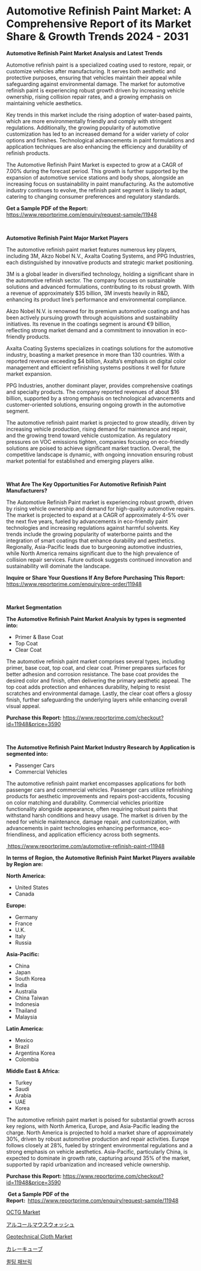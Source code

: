 <p><h1>Automotive Refinish Paint Market: A Comprehensive Report of its Market Share & Growth Trends 2024 - 2031</h1></p><p><strong>Automotive Refinish Paint Market Analysis and Latest Trends</strong></p>
<p><p>Automotive refinish paint is a specialized coating used to restore, repair, or customize vehicles after manufacturing. It serves both aesthetic and protective purposes, ensuring that vehicles maintain their appeal while safeguarding against environmental damage. The market for automotive refinish paint is experiencing robust growth driven by increasing vehicle ownership, rising collision repair rates, and a growing emphasis on maintaining vehicle aesthetics.</p><p>Key trends in this market include the rising adoption of water-based paints, which are more environmentally friendly and comply with stringent regulations. Additionally, the growing popularity of automotive customization has led to an increased demand for a wider variety of color options and finishes. Technological advancements in paint formulations and application techniques are also enhancing the efficiency and durability of refinish products.</p><p>The Automotive Refinish Paint Market is expected to grow at a CAGR of 7.00% during the forecast period. This growth is further supported by the expansion of automotive service stations and body shops, alongside an increasing focus on sustainability in paint manufacturing. As the automotive industry continues to evolve, the refinish paint segment is likely to adapt, catering to changing consumer preferences and regulatory standards.</p></p>
<p><strong>Get a Sample PDF of the Report:&nbsp;</strong> <a href="https://www.reportprime.com/enquiry/request-sample/11948">https://www.reportprime.com/enquiry/request-sample/11948</a></p>
<p>&nbsp;</p>
<p><strong>Automotive Refinish Paint Major Market Players</strong></p>
<p><p>The automotive refinish paint market features numerous key players, including 3M, Akzo Nobel N.V., Axalta Coating Systems, and PPG Industries, each distinguished by innovative products and strategic market positioning.</p><p>3M is a global leader in diversified technology, holding a significant share in the automotive refinish sector. The company focuses on sustainable solutions and advanced formulations, contributing to its robust growth. With a revenue of approximately $35 billion, 3M invests heavily in R&D, enhancing its product line’s performance and environmental compliance.</p><p>Akzo Nobel N.V. is renowned for its premium automotive coatings and has been actively pursuing growth through acquisitions and sustainability initiatives. Its revenue in the coatings segment is around €9 billion, reflecting strong market demand and a commitment to innovation in eco-friendly products.</p><p>Axalta Coating Systems specializes in coatings solutions for the automotive industry, boasting a market presence in more than 130 countries. With a reported revenue exceeding $4 billion, Axalta’s emphasis on digital color management and efficient refinishing systems positions it well for future market expansion.</p><p>PPG Industries, another dominant player, provides comprehensive coatings and specialty products. The company reported revenues of about $16 billion, supported by a strong emphasis on technological advancements and customer-oriented solutions, ensuring ongoing growth in the automotive segment.</p><p>The automotive refinish paint market is projected to grow steadily, driven by increasing vehicle production, rising demand for maintenance and repair, and the growing trend toward vehicle customization. As regulatory pressures on VOC emissions tighten, companies focusing on eco-friendly solutions are poised to achieve significant market traction. Overall, the competitive landscape is dynamic, with ongoing innovation ensuring robust market potential for established and emerging players alike.</p></p>
<p>&nbsp;</p>
<p><strong>What Are The Key Opportunities For Automotive Refinish Paint Manufacturers?</strong></p>
<p><p>The Automotive Refinish Paint market is experiencing robust growth, driven by rising vehicle ownership and demand for high-quality automotive repairs. The market is projected to expand at a CAGR of approximately 4-5% over the next five years, fueled by advancements in eco-friendly paint technologies and increasing regulations against harmful solvents. Key trends include the growing popularity of waterborne paints and the integration of smart coatings that enhance durability and aesthetics. Regionally, Asia-Pacific leads due to burgeoning automotive industries, while North America remains significant due to the high prevalence of collision repair services. Future outlook suggests continued innovation and sustainability will dominate the landscape.</p></p>
<p><strong>Inquire or Share Your Questions If Any Before Purchasing This Report:</strong> <a href="https://www.reportprime.com/enquiry/pre-order/11948">https://www.reportprime.com/enquiry/pre-order/11948</a></p>
<p>&nbsp;</p>
<p><strong>Market Segmentation</strong></p>
<p><strong>The Automotive Refinish Paint Market Analysis by types is segmented into:</strong></p>
<p><ul><li>Primer & Base Coat</li><li>Top Coat</li><li>Clear Coat</li></ul></p>
<p><p>The automotive refinish paint market comprises several types, including primer, base coat, top coat, and clear coat. Primer prepares surfaces for better adhesion and corrosion resistance. The base coat provides the desired color and finish, often delivering the primary aesthetic appeal. The top coat adds protection and enhances durability, helping to resist scratches and environmental damage. Lastly, the clear coat offers a glossy finish, further safeguarding the underlying layers while enhancing overall visual appeal.</p></p>
<p><strong>Purchase this Report:&nbsp;</strong><a href="https://www.reportprime.com/checkout?id=11948&price=3590">https://www.reportprime.com/checkout?id=11948&price=3590</a></p>
<p>&nbsp;</p>
<p><strong>The Automotive Refinish Paint Market Industry Research by Application is segmented into:</strong></p>
<p><ul><li>Passenger Cars</li><li>Commercial Vehicles</li></ul></p>
<p><p>The automotive refinish paint market encompasses applications for both passenger cars and commercial vehicles. Passenger cars utilize refinishing products for aesthetic improvements and repairs post-accidents, focusing on color matching and durability. Commercial vehicles prioritize functionality alongside appearance, often requiring robust paints that withstand harsh conditions and heavy usage. The market is driven by the need for vehicle maintenance, damage repair, and customization, with advancements in paint technologies enhancing performance, eco-friendliness, and application efficiency across both segments.</p></p>
<p><a href="https://www.reportprime.com/automotive-refinish-paint-r11948">&nbsp;https://www.reportprime.com/automotive-refinish-paint-r11948</a></p>
<p><strong>In terms of Region, the Automotive Refinish Paint Market Players available by Region are:</strong></p>
<p>
    <p> <strong> North America: </strong>
        <ul>
            <li>United States</li>
            <li>Canada</li>
        </ul>
        </p> 
    <p> <strong> Europe: </strong>
        <ul>
            <li>Germany</li>
            <li>France</li>
            <li>U.K.</li>
            <li>Italy</li>
            <li>Russia</li>
        </ul>
        </p> 
    <p> <strong> Asia-Pacific: </strong>
        <ul>
            <li>China</li>
            <li>Japan</li>
            <li>South Korea</li>
            <li>India</li>
            <li>Australia</li>
            <li>China Taiwan</li>
            <li>Indonesia</li>
            <li>Thailand</li>
            <li>Malaysia</li>
        </ul>
        </p> 
    <p> <strong> Latin America: </strong>
        <ul>
            <li>Mexico</li>
            <li>Brazil</li>
            <li>Argentina Korea</li>
            <li>Colombia</li>
        </ul>
        </p> 
    <p> <strong> Middle East & Africa: </strong>
        <ul>
            <li>Turkey</li>
            <li>Saudi</li>
            <li>Arabia</li>
            <li>UAE</li>
            <li>Korea</li>
        </ul>
    </p>
    </p>
<p><p>The automotive refinish paint market is poised for substantial growth across key regions, with North America, Europe, and Asia-Pacific leading the charge. North America is projected to hold a market share of approximately 30%, driven by robust automotive production and repair activities. Europe follows closely at 28%, fueled by stringent environmental regulations and a strong emphasis on vehicle aesthetics. Asia-Pacific, particularly China, is expected to dominate in growth rate, capturing around 35% of the market, supported by rapid urbanization and increased vehicle ownership.</p></p>
<p><strong>Purchase this Report: </strong><a href="https://www.reportprime.com/checkout?id=11948&price=3590">https://www.reportprime.com/checkout?id=11948&price=3590</a></p>
<p>&nbsp;<strong>Get a Sample PDF of the Report:&nbsp;&nbsp;</strong><a href="https://www.reportprime.com/enquiry/request-sample/11948">https://www.reportprime.com/enquiry/request-sample/11948</a></p>
<p><strong></strong></p>
<p><p><a href="https://medium.com/@darrensipes2023/insights-into-the-octg-industry-market-financial-status-market-size-and-revenue-analysis-up-to-0e5824107cb0">OCTG Market</a></p><p><a href="https://medium.com/@shepardelmer/%E3%82%A2%E3%83%AB%E3%82%B3%E3%83%BC%E3%83%AB%E5%85%A5%E3%82%8A%E3%83%9E%E3%82%A6%E3%82%B9%E3%82%A6%E3%82%A9%E3%83%83%E3%82%B7%E3%83%A5%E3%81%AB%E9%96%A2%E3%81%99%E3%82%8B%E3%82%B0%E3%83%AD%E3%83%BC%E3%83%90%E3%83%AB%E3%81%AA%E8%A6%96%E7%82%B9-%E5%B8%82%E5%A0%B4%E5%8B%95%E5%90%91-%E8%AA%B2%E9%A1%8C-%E4%BA%88%E6%B8%AC-2024%E5%B9%B4-2031%E5%B9%B4-7354e594016f">アルコールマウスウォッシュ</a></p><p><a href="https://github.com/irfadac/Market-Research-Report-List-4/blob/main/geotechnical-cloth-market.md">Geotechnical Cloth Market</a></p><p><a href="https://medium.com/@shepardelmer/%E3%82%B0%E3%83%AD%E3%83%BC%E3%83%90%E3%83%AB%E3%82%AB%E3%83%AC%E3%83%BC%E3%82%AD%E3%83%A5%E3%83%BC%E3%83%96%E7%94%A3%E6%A5%AD-%E7%A8%AE%E9%A1%9E-%E7%94%A8%E9%80%94-%E5%B8%82%E5%A0%B4%E3%83%97%E3%83%AC%E3%83%BC%E3%83%A4%E3%83%BC-%E5%9C%B0%E5%9F%9F%E6%88%90%E9%95%B7%E5%88%86%E6%9E%90-%E3%81%8A%E3%82%88%E3%81%B3%E5%B0%86%E6%9D%A5%E3%81%AE%E3%82%B7%E3%83%8A%E3%83%AA%E3%82%AA-2024%E5%B9%B4-2031%E5%B9%B4-5f58d801f60e">カレーキューブ</a></p><p><a href="https://medium.com/@coremtymerich56566/%EC%84%B1%EA%B3%B5%EC%9D%84-%EC%9C%84%ED%95%9C-%EC%A0%84%EB%9E%B5%EC%A0%81-%EB%A1%9C%EB%93%9C%EB%A7%B5-%EA%B8%80%EB%A1%9C%EB%B2%8C-%ED%80%BC%ED%8C%85-%ED%8C%A8%EB%B8%8C%EB%A6%AD-%EC%8B%9C%EC%9E%A5-%EB%B6%84%EC%84%9D-2024-2031-b50e683c104a">퀼팅 패브릭</a></p></p>